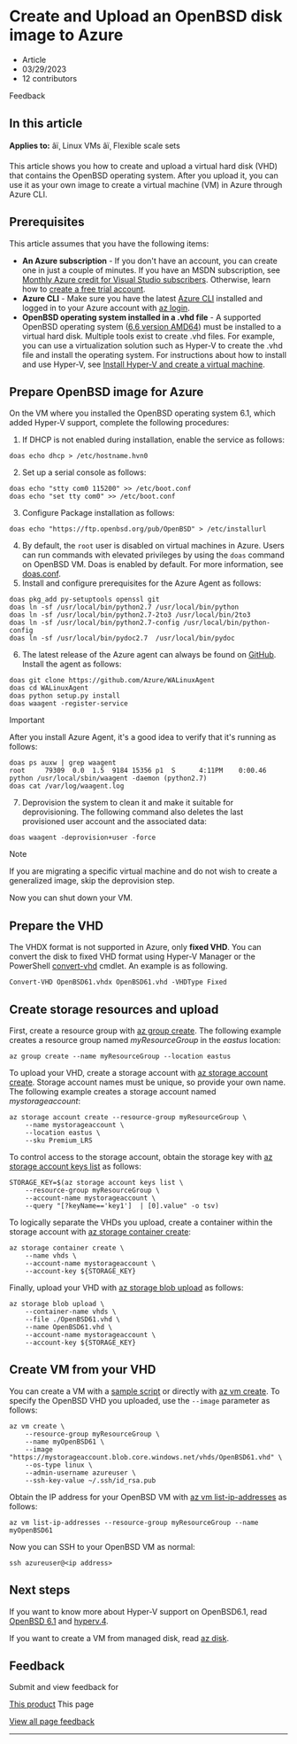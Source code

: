 # Create and Upload an OpenBSD disk image to Azure

* Article
* 03/29/2023
* 12 contributors

Feedback

## In this article

**Applies to:** âï¸ Linux VMs âï¸ Flexible scale sets

This article shows you how to create and upload a virtual hard disk (VHD) that contains the OpenBSD operating system. After you upload it, you can use it as your own image to create a virtual machine (VM) in Azure through Azure CLI.

## Prerequisites

This article assumes that you have the following items:

* **An Azure subscription** - If you don't have an account, you can create one in just a couple of minutes. If you have an MSDN subscription, see [Monthly Azure credit for Visual Studio subscribers](https://azure.microsoft.com/pricing/member-offers/msdn-benefits-details/). Otherwise, learn how to [create a free trial account](https://azure.microsoft.com/pricing/free-trial/).
* **Azure CLI** - Make sure you have the latest [Azure CLI](/en-us/cli/azure/install-azure-cli) installed and logged in to your Azure account with [az login](/en-us/cli/azure/reference-index).
* **OpenBSD operating system installed in a .vhd file** - A supported OpenBSD operating system ([6.6 version AMD64](https://ftp.openbsd.org/pub/OpenBSD/7.2/amd64/)) must be installed to a virtual hard disk. Multiple tools exist to create .vhd files. For example, you can use a virtualization solution such as Hyper-V to create the .vhd file and install the operating system. For instructions about how to install and use Hyper-V, see [Install Hyper-V and create a virtual machine](/en-us/previous-versions/windows/it-pro/windows-server-2012-R2-and-2012/hh846766(v=ws.11)).

## Prepare OpenBSD image for Azure

On the VM where you installed the OpenBSD operating system 6.1, which added Hyper-V support, complete the following procedures:

1. If DHCP is not enabled during installation, enable the service as follows:

```
doas echo dhcp > /etc/hostname.hvn0

```
2. Set up a serial console as follows:

```
doas echo "stty com0 115200" >> /etc/boot.conf
doas echo "set tty com0" >> /etc/boot.conf

```
3. Configure Package installation as follows:

```
doas echo "https://ftp.openbsd.org/pub/OpenBSD" > /etc/installurl

```
4. By default, the `root` user is disabled on virtual machines in Azure. Users can run commands with elevated privileges by using the `doas` command on OpenBSD VM. Doas is enabled by default. For more information, see [doas.conf](https://man.openbsd.org/doas.conf.5).
5. Install and configure prerequisites for the Azure Agent as follows:

```
doas pkg_add py-setuptools openssl git
doas ln -sf /usr/local/bin/python2.7 /usr/local/bin/python
doas ln -sf /usr/local/bin/python2.7-2to3 /usr/local/bin/2to3
doas ln -sf /usr/local/bin/python2.7-config /usr/local/bin/python-config
doas ln -sf /usr/local/bin/pydoc2.7  /usr/local/bin/pydoc

```
6. The latest release of the Azure agent can always be found on [GitHub](https://github.com/Azure/WALinuxAgent/releases). Install the agent as follows:

```
doas git clone https://github.com/Azure/WALinuxAgent 
doas cd WALinuxAgent
doas python setup.py install
doas waagent -register-service

```

Important

After you install Azure Agent, it's a good idea to verify that it's running as follows:

```
doas ps auxw | grep waagent
root     79309  0.0  1.5  9184 15356 p1  S      4:11PM    0:00.46 python /usr/local/sbin/waagent -daemon (python2.7)
doas cat /var/log/waagent.log

```
7. Deprovision the system to clean it and make it suitable for deprovisioning. The following command also deletes the last provisioned user account and the associated data:

```
doas waagent -deprovision+user -force

```

Note

If you are migrating a specific virtual machine and do not wish to create a generalized image, skip the deprovision step.

Now you can shut down your VM.

## Prepare the VHD

The VHDX format is not supported in Azure, only **fixed VHD**. You can convert the disk to fixed VHD format using Hyper-V Manager or the PowerShell [convert-vhd](/en-us/powershell/module/hyper-v/convert-vhd) cmdlet. An example is as following.

```
Convert-VHD OpenBSD61.vhdx OpenBSD61.vhd -VHDType Fixed

```

## Create storage resources and upload

First, create a resource group with [az group create](/en-us/cli/azure/group). The following example creates a resource group named *myResourceGroup* in the *eastus* location:

```
az group create --name myResourceGroup --location eastus

```

To upload your VHD, create a storage account with [az storage account create](/en-us/cli/azure/storage/account). Storage account names must be unique, so provide your own name. The following example creates a storage account named *mystorageaccount*:

```
az storage account create --resource-group myResourceGroup \
    --name mystorageaccount \
    --location eastus \
    --sku Premium_LRS

```

To control access to the storage account, obtain the storage key with [az storage account keys list](/en-us/cli/azure/storage/account/keys) as follows:

```
STORAGE_KEY=$(az storage account keys list \
    --resource-group myResourceGroup \
    --account-name mystorageaccount \
    --query "[?keyName=='key1']  | [0].value" -o tsv)

```

To logically separate the VHDs you upload, create a container within the storage account with [az storage container create](/en-us/cli/azure/storage/container):

```
az storage container create \
    --name vhds \
    --account-name mystorageaccount \
    --account-key ${STORAGE_KEY}

```

Finally, upload your VHD with [az storage blob upload](/en-us/cli/azure/storage/blob) as follows:

```
az storage blob upload \
    --container-name vhds \
    --file ./OpenBSD61.vhd \
    --name OpenBSD61.vhd \
    --account-name mystorageaccount \
    --account-key ${STORAGE_KEY}

```

## Create VM from your VHD

You can create a VM with a [sample script](/en-us/previous-versions/azure/virtual-machines/scripts/virtual-machines-linux-cli-sample-create-vm-vhd) or directly with [az vm create](/en-us/cli/azure/vm). To specify the OpenBSD VHD you uploaded, use the `--image` parameter as follows:

```
az vm create \
    --resource-group myResourceGroup \
    --name myOpenBSD61 \
    --image "https://mystorageaccount.blob.core.windows.net/vhds/OpenBSD61.vhd" \
    --os-type linux \
    --admin-username azureuser \
    --ssh-key-value ~/.ssh/id_rsa.pub

```

Obtain the IP address for your OpenBSD VM with [az vm list-ip-addresses](/en-us/cli/azure/vm) as follows:

```
az vm list-ip-addresses --resource-group myResourceGroup --name myOpenBSD61

```

Now you can SSH to your OpenBSD VM as normal:

```
ssh azureuser@<ip address>

```

## Next steps

If you want to know more about Hyper-V support on OpenBSD6.1, read [OpenBSD 6.1](https://www.openbsd.org/61.html) and [hyperv.4](https://man.openbsd.org/hyperv.4).

If you want to create a VM from managed disk, read [az disk](/en-us/cli/azure/disk).

## Feedback

Submit and view feedback for

[This product](https://feedback.azure.com/d365community/forum/ec2f1827-be25-ec11-b6e6-000d3a4f0f1c)
This page

[View all page feedback](https://github.com/MicrosoftDocs/azure-docs/issues)

---
